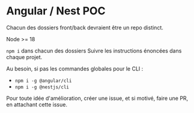 # Angular / Nest POC

Chacun des dossiers front/back devraient être un repo distinct.

Node >= 18

`npm i` dans chacun des dossiers
Suivre les instructions énoncées dans chaque projet.

Au besoin, si pas les commandes globales pour le CLI :
- `npm i -g @angular/cli`
- `npm i -g @nestjs/cli`

Pour toute idée d'amélioration, créer une issue, et si motivé, faire une PR, en attachant cette issue.